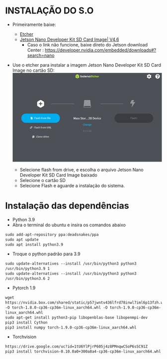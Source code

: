 # INSTALAÇÃO DO S.O
- Primeiramente baixe:
  - [Etcher](https://www.balena.io/etcher/)
  - [Jetson Nano Developer Kit SD Card Image| V4.6](https://developer.nvidia.com/embedded/l4t/r32_release_v6.1/jeston_nano/jetson-nano-jp46-sd-card-image.zip)
    - Caso o link não funcione, baixe direto do Jetson download Center : https://developer.nvidia.com/embedded/downloads#?search=nano

- Use o etcher para instalar a imagem Jetson Nano Developer Kit SD Card Image no cartão SD:
![Example 0](https://github.com/hewertonfl/Tutorial_jetson_nano/blob/d910cdba80ab1e9c77cedecdfaee7b37392ec441/img_tut/Captura%20de%20tela%202022-07-13%20130141.jpg)
  - Selecione flash from drive, e escolha o arquivo Jetson Nano Developer Kit SD Card Image baixado
  - Selecione o cartão SD
  - Selecione Flash e aguarde a instalação do sistema.

# Instalação das dependências
- Python 3.9
- Abra o terminal do ubuntu e insira os comandos abaixo
```Shell
sudo add-apt-repository ppa:deadsnakes/ppa
sudo apt update
sudo apt install python3.9
```
- Troque o python padrão para 3.9
 ```Shell
sudo update-alternatives --install /usr/bin/python3 python3 /usr/bin/python3.9 1
sudo update-alternatives --install /usr/bin/python3 python3 /usr/bin/python3.6 2
```

- Pytorch 1.9
```Shell
wget https://nvidia.box.com/shared/static/p57jwntv436lfrd78inwl7iml6p13fzh.whl -O torch-1.8.0-cp36-cp36m-linux_aarch64.whl -O torch-1.9.0-cp36-cp36m-linux_aarch64.whl
sudo apt-get install python3-pip libopenblas-base libopenmpi-dev 
pip3 install Cython
pip3 install numpy torch-1.9.0-cp36-cp36m-linux_aarch64.whl
```
- Torchvision
```Shell
https://drive.google.com/uc?id=1tU6YlPjrP605j4z8PMnqwCSoP6sSC91Z
pip3 install torchvision-0.10.0a0+300a8a4-cp36-cp36m-linux_aarch64.whl
```
